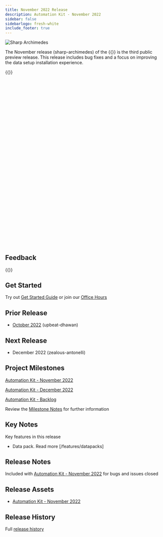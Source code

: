 ```yaml
---
title: November 2022 Release
description: Automation Kit - November 2022
sidebar: false
sidebarlogo: fresh-white
include_footer: true
---
```


<div class="optional">

![Sharp Archimedes](/images/sharp-archimedes.png)

The November release (sharp-archimedes) of the {{<product-name>}} is the third public preview release. This release includes bug fixes and a focus on improving the data setup installation experience.

</div>

{{<presentation slides="1,2">}}

<div class="optional">

<style>
    @media only screen and (max-width: 1024px) {
        .mobileSpacer { margin-bottom: 60vw }
    }
</style>

<div class="mobileSpacer">
</div>

## Feedback

{{<questions name="/releases/november-2022.json" completed="Thank you for providing feedback" showNavigationButtons=false >}}

</div>

<style>
    .fullscreen.optional {
        display: none !important
    }
    nav > .fullscreen.container {
        display: none !important
    }
    section.fullscreen {
        padding: 10px !important;
    }
    .reveal.fullscreen {
    }
}
</style>

<style>
     .page { display: none }
</style>

<div id="slide1" class="page" data-audio="https://powercat-automation-kit.azureedge.net/releases/november-2022/DataPacks.mp3">

![Automation Kit Overview](https://powercat-automation-kit.azureedge.net/releases/november-2022/DataPacks.svg)

<aside class="notes">

With the November Release "[Data Packs](/features/databacks)" are a key new feature.

Datapacks provide you the ability to optionally import sample data.

The Return on investment data pack allows you to rapidly demonstrate planning, metering and monitoring of return on investment via the Automation Kit Power BI dashboard.

</aside>

</div>

<div id="slide2" class="page" data-audio="https://powercat-automation-kit.azureedge.net/releases/november-2022/DataPacks-WhatsNext.mp3">

![Automation Kit Features](https://powercat-automation-kit.azureedge.net/releases/november-2022/DataPacks-WhatsNext.svg?v=1)

<aside class="notes">

In future milestones we will look to improve the datapacks by including them as an optional part of the Automation Kit automated install process.

The ability to include Data Packs as part of the install will allow for a web based install, rather than the command line install process for this release.

<aside>

</div>

<div class="optional">

## Get Started

Try out [Get Started Guide](/get-started) or join our [Office Hours](/office-hours)

## Prior Release

- [October 2022](/releases/october-2022) (upbeat-dhawan)

## Next Release

- December 2022 (zealous-antonelli)

## Project Milestones

[Automation Kit - November 2022](https://github.com/orgs/microsoft/projects/486/views/4)

[Automation Kit - December 2022](https://github.com/orgs/microsoft/projects/486/views/5)

[Automation Kit - Backlog](https://github.com/orgs/microsoft/projects/486/views/1)

Review the [Milestone Notes](/releases/milestones) for further information

## Key Notes

Key features in this release
- Data pack. Read more [/features/datapacks]

## Release Notes

Included with [Automation Kit - November 2022](https://github.com/microsoft/powercat-automation-kit/releases/tag/AutomationKit-November2022) for bugs and issues closed

## Release Assets

- [Automation Kit - November 2022](https://github.com/microsoft/powercat-automation-kit/releases/tag/AutomationKit-November2022)

## Release History

Full [release history](/releases)

</div>
